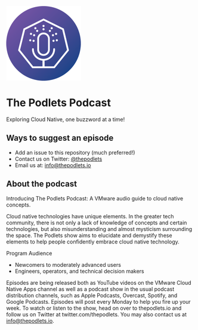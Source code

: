 <img src="img/thepodlets.png" width="200"> 

# The Podlets Podcast

Exploring Cloud Native, one buzzword at a time!

## Ways to suggest an episode

- Add an issue to this repository (much preferred!)
- Contact us on Twitter: [@thepodlets](https://twitter.com/thepodlets)
- Email us at: info@thepodlets.io


## About the podcast

Introducing The Podlets Podcast: A VMware audio guide to cloud native concepts.

Cloud native technologies have unique elements. In the greater tech community, there is not only a lack of knowledge of concepts and certain technologies, but also misunderstanding and almost mysticism surrounding the space. The Podlets show aims to elucidate and demystify these elements to help people confidently embrace cloud native technology.

Program Audience
- Newcomers to moderately advanced users
- Engineers, operators, and technical decision makers

Episodes are being released both as YouTube videos on the VMware Cloud Native Apps channel as well as a podcast show in the usual podcast distribution channels, such as Apple Podcasts, Overcast, Spotify, and Google Podcasts. Episodes will post every Monday to help you fire up your week. To watch or listen to the show, head on over to thepodlets.io and follow us on Twitter at twitter.com/thepodlets. You may also contact us at info@thepodlets.io.
